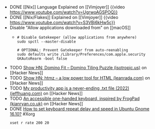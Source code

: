 - DONE [[Nix]] Language Explained on [[Vimjoyer]]
  {{video https://www.youtube.com/watch?v=UgrwoAGSPOQ}}
- DONE [[Nix/Flakes]] Explained on [[Vimjoyer]]
  {{video https://www.youtube.com/watch?v=S3VBi6kHw5c}}
- Disable "Allow applications downloaded from" on [[macOS]]
	- ```shell
	  # Disable Gatekeeper (allow applications from anywhere)
	  sudo spctl --master-disable
	  
	  # OPTIONAL: Prevent Gatekeeper from auto-reenabling
	  sudo defaults write /Library/Preferences/com.apple.security GKAutoRearm -bool false
	  ```
- TODO [Show HN: Domino Fit – Domino Tiling Puzzle (isotropic.us)](https://news.ycombinator.com/item?id=39420966) on [[Hacker News]]
- TODO [Show HN: htmz – a low power tool for HTML (leanrada.com)](https://news.ycombinator.com/item?id=39429370) on [[Hacker News]]
- TODO [My productivity app is a never-ending .txt file (2022) (jeffhuang.com)](https://news.ycombinator.com/item?id=39432876) on [[Hacker News]]
- TODO [An accessible one-handed keyboard, inspired by FrogPad (kianryan.co.uk)](https://news.ycombinator.com/item?id=39418810) on [[Hacker News]]
- DONE [How to set keyboard repeat delay and speed in Ubuntu Gnome 16.10?](https://askubuntu.com/a/1014269) #Xorg
  ```shell
  xset r rate 200 20
  ```